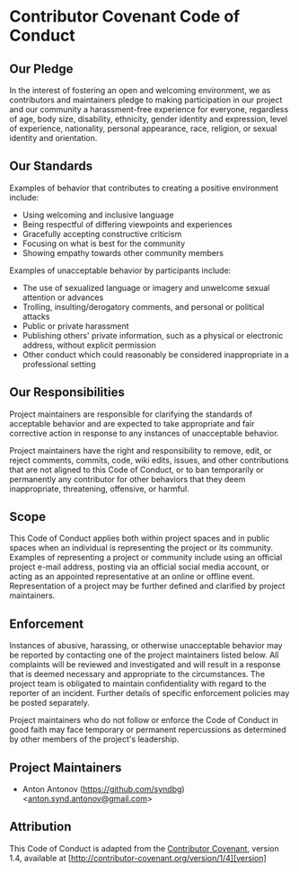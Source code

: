 # Contributor Covenant Code of Conduct
 
## Our Pledge
 
In the interest of fostering an open and welcoming environment, we as
contributors and maintainers pledge to making participation in our project and
our community a harassment-free experience for everyone, regardless of age, body
size, disability, ethnicity, gender identity and expression, level of experience,
nationality, personal appearance, race, religion, or sexual identity and
orientation.
 
## Our Standards
 
Examples of behavior that contributes to creating a positive environment
include:
 
* Using welcoming and inclusive language
* Being respectful of differing viewpoints and experiences
* Gracefully accepting constructive criticism
* Focusing on what is best for the community
* Showing empathy towards other community members
 
Examples of unacceptable behavior by participants include:
 
* The use of sexualized language or imagery and unwelcome sexual attention or
advances
* Trolling, insulting/derogatory comments, and personal or political attacks
* Public or private harassment
* Publishing others' private information, such as a physical or electronic
  address, without explicit permission
* Other conduct which could reasonably be considered inappropriate in a
  professional setting
 
## Our Responsibilities
 
Project maintainers are responsible for clarifying the standards of acceptable
behavior and are expected to take appropriate and fair corrective action in
response to any instances of unacceptable behavior.
 
Project maintainers have the right and responsibility to remove, edit, or
reject comments, commits, code, wiki edits, issues, and other contributions
that are not aligned to this Code of Conduct, or to ban temporarily or
permanently any contributor for other behaviors that they deem inappropriate,
threatening, offensive, or harmful.
 
## Scope
 
This Code of Conduct applies both within project spaces and in public spaces
when an individual is representing the project or its community. Examples of
representing a project or community include using an official project e-mail
address, posting via an official social media account, or acting as an appointed
representative at an online or offline event. Representation of a project may be
further defined and clarified by project maintainers.
 
## Enforcement
 
Instances of abusive, harassing, or otherwise unacceptable behavior may be
reported by contacting one of the project maintainers listed below. All
complaints will be reviewed and investigated and will result in a response that
is deemed necessary and appropriate to the circumstances. The project team is
obligated to maintain confidentiality with regard to the reporter of an incident.
Further details of specific enforcement policies may be posted separately.
 
Project maintainers who do not follow or enforce the Code of Conduct in good
faith may face temporary or permanent repercussions as determined by other
members of the project's leadership.
 
## Project Maintainers
 
* Anton Antonov (https://github.com/syndbg) <<anton.synd.antonov@gmail.com>>
 
## Attribution
 
This Code of Conduct is adapted from the [Contributor Covenant][homepage], version 1.4,
available at [http://contributor-covenant.org/version/1/4][version]
 
[homepage]: http://contributor-covenant.org
[version]: http://contributor-covenant.org/version/1/4/